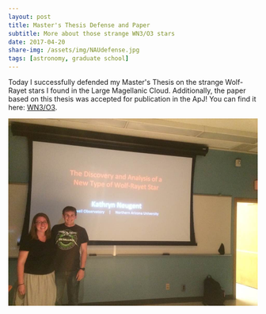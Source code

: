 ```yaml
---
layout: post
title: Master's Thesis Defense and Paper
subtitle: More about those strange WN3/O3 stars
date: 2017-04-20
share-img: /assets/img/NAUdefense.jpg
tags: [astronomy, graduate school]
---
```


Today I successfully defended my Master's Thesis on the strange Wolf-Rayet stars I found in the Large Magellanic Cloud. Additionally, the paper based on this thesis was accepted for publication in the ApJ! You can find it here: [WN3/O3](https://arxiv.org/abs/1704.05497).

![NAUdefense](/assets/img/NAUdefense.jpg)